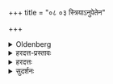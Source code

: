 +++
title = "०८ ०३ स्त्रियाऽनुपेतेन"

+++

<details><summary>Oldenberg</summary>

3. They reject a sacrifice performed by a wife or by one who has not received the Upanayana initiation, and a sacrifice of salt or pungent food, or of such food as has an admixture of a despised sort of food.
</details>

<details><summary>हरदत्त-प्रस्तावः</summary>

"यस्याग्नौ न क्रियते न तद् भोक्तव्यम्" (आप.ध.२-१५-११.) इति धर्मशास्त्रवचनात्  
शरीर-स्थित्य्-अर्थम् अपि भोजनं  
द्विजस्य वैश्वदेवशेषेणैव भवितव्यम् ।

"चतू-रात्रम् अहूयमानो ऽग्निर् लौकिकस् सम्पद्यते" इति वचनाद्  
अहुते ऽग्निहोत्रे सर्वक्रत्व्-अर्थो ऽग्निर् लौकिकस् स्यात् ।  

ततश् च ज्वरादिभिर् उपद्रवे सत्य् अपि  
वैश्वदेवाग्निहोत्रादेः तत्-प्रायश्चित्तानां वा होमानाम् अवश्य-कार्यत्वाद्  
ऋत्विग्-अन्तर+अलाभे सत्य् अपि  
द्वयोर् अपि स्त्र्य्-अनुपेतयोः येन केनचित् प्रकारेण मन्त्र-लिङ्ग-लोपेनापि तत्र प्रसक्तिः ।

तथा वैश्वदेवस्य श्राद्धादिषु  
"अथ गृह-मेधिनो यद् अशनीयस्य होमा बलयश्च" (आप.ध. २-३-१२.) इति वचनात्,  
सुवर्चकायव-**क्षाराभ्यां लवणेन चावरान्नेन** च कोशधान्यापरनाम्ना माषादिना तिल-व्यतिरिक्तेन  
**संसृष्टस्यापि** भवति हविषो होमे प्रसक्तिः ।

तद् उभयनिषेधार्थम् आह—
</details>

<details><summary>हरदत्तः</summary>

पाक-यज्ञाधिकारे सर्वत्रायं प्रतिषेधः श्रद्धादिष्व् अप्य्  
**अवरान्नानि** कोशी-धान्यानि माषादीनि कृष्ण-धान्यानि चणक-कोद्रवादीनि  
**परिचक्षते** वर्जयन्ति शिष्टाः ।

"न स्त्री जुहुयात् । नानुपेतः । न क्षारलवणहोमो विद्यते" इति प्रतिषेधेनैव सिद्धे  
उत्तरार्थोऽयं प्रतिषेधः ।

किञ्च "पाणिग्रहणादि गृह्यं परिचरेत् - स्वयं, पन्त्य् अपि वा पुत्रः कुमार्यन्तेवासीव"(आश्व.गृ.१-९-१.) इति आश्वलायन-वचनेन पन्त्य्-आदीनाम् औपासन-होम-प्राप्त्य्-आशङ्कायां प्रतिषेधः ॥३॥
</details>

<details><summary>सुदर्शनः</summary>

**स्त्रिया +अनुपेतेन** अनुपनीतेन च  
**होमं** होम-मात्रं - श्रौतं स्मार्तं च  
शिष्टाः **परिचक्षते** वर्जयन्ति "यस्मात्, तस्माद् एव ताभ्यां न होतव्यम्" इति वाक्यशेषः ।

**होमम्** इति च सामान्याभिधानेन श्रौतहोमेऽपि स्त्र्यनुपनीतौ शिष्टाः वर्जयन्तीति ज्ञापनात् गार्ह्याधिकारापवादः ।

क्षारेत्यादि व्याख्यात-प्रायम् एव ।

यत् तु धर्मशास्त्रे "न क्षारलवणहोमो विद्यते । तथावरान्न-संसृष्टस्य च" (आप.ध.२-१५-१२,१३.) इति  
तत् "उदीचीनम् उष्णं भस्मापोह्य तस्मिन् जुहुयात्" (आप.ध.२-१५-१४.) इति विधानार्थोऽनुवादः ।

यद् अपि तत्रैव "न स्त्री जुहुयात् नानुपेतः" (आप.ध.२-१५-१५,१६) इति  
तत् क्षारादि यथोष्ण-भस्मनि हूयते, तथा तस्मिन्न् अपि स्त्र्य्-अनुपनीताभ्यां न होतव्यम् इति निषेद्धुम् ॥३॥
</details>
